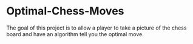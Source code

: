 # Optimal-Chess-Moves
The goal of this project is to allow a player to take a picture of the chess board and have an algorithm tell you the optimal move.
